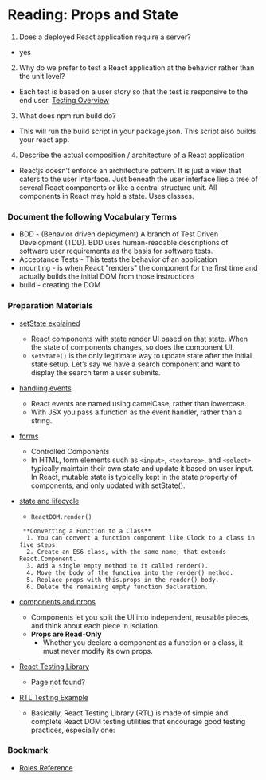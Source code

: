 # Reading: Props and State

1. Does a deployed React application require a server?
  + yes
2. Why do we prefer to test a React application at the behavior rather than the unit level?
  + Each test is based on a user story so that the test is responsive to the end user. [Testing Overview](https://reactjs.org/docs/testing.html)
3. What does npm run build do?
  + This will run the build script in your package.json. This script also builds your react app.
4. Describe the actual composition / architecture of a React application
  + Reactjs doesn’t enforce an architecture pattern. It is just a view that caters to the user interface. Just beneath the user interface lies a tree of several React components or like a central structure unit. All components in React may hold a state. Uses classes.

### Document the following Vocabulary Terms

+ BDD - (Behavior driven deployment) A branch of Test Driven Development (TDD). BDD uses human-readable descriptions of software user requirements as the basis for software tests.
+ Acceptance Tests - This tests the behavior of an application
+ mounting -  is when React "renders" the component for the first time and actually builds the initial DOM from those instructions
+ build - creating the DOM

### Preparation Materials

+ [setState explained](https://css-tricks.com/understanding-react-setstate/)

  + React components with state render UI based on that state. When the state of components changes, so does the component UI.
  + `setState()` is the only legitimate way to update state after the initial state setup. Let’s say we have a search component and want to display the search term a user submits.

+ [handling events](https://reactjs.org/docs/handling-events.html)

  + React events are named using camelCase, rather than lowercase.
  + With JSX you pass a function as the event handler, rather than a string.

+ [forms](https://reactjs.org/docs/forms.html)

  + Controlled Components
  + In HTML, form elements such as `<input>`, `<textarea>`, and `<select>` typically maintain their own state and update it based on user input. In React, mutable state is typically kept in the state property of components, and only updated with setState().

+ [state and lifecycle](https://reactjs.org/docs/state-and-lifecycle.html)

  + `ReactDOM.render()`
  ```
   **Converting a Function to a Class**
    1. You can convert a function component like Clock to a class in five steps:
    2. Create an ES6 class, with the same name, that extends React.Component.
    3. Add a single empty method to it called render().
    4. Move the body of the function into the render() method.
    5. Replace props with this.props in the render() body.
    6. Delete the remaining empty function declaration.
  ```

+ [components and props](https://reactjs.org/docs/components-and-props.html)

  + Components let you split the UI into independent, reusable pieces, and think about each piece in isolation. 
  + **Props are Read-Only**
    + Whether you declare a component as a function or a class, it must never modify its own props.

+ [React Testing Library](https://testing-library.com/docs/dom-testing-library/react-testing-library)

  + Page not found?

+ [RTL Testing Example](https://thomlom.dev/beginner-guide-testing-react-apps/)
  
  + Basically, React Testing Library (RTL) is made of simple and complete React DOM testing utilities that encourage good testing practices, especially one:

### Bookmark

+ [Roles Reference](https://developer.mozilla.org/en-US/docs/Web/Accessibility/ARIA/ARIA_Techniques#roles)